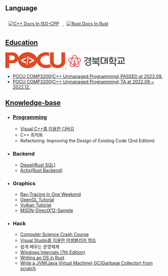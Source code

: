 ## Language

<div align="Left">  
<a href="https://isocpp.org/get-started" target="_blank">
<img style="margin: 10px" src="https://profilinator.rishav.dev/skills-assets/cplusplus-original.svg" alt="C++ Docs In ISO-CPP" height="72" />  
  
<a href="https://doc.rust-lang.org/stable/book/" target="_blank">
<img style="margin: 10px" src="https://profilinator.rishav.dev/skills-assets/rust-plain.svg" alt="Rust Docs In Rust " height="72" />  
  
</div> 
  
## Education

<div align="left" >
<a href="https://pocu.academy/ko" target="_blank"/>
<img style="padding: 100 px" src="pocu_logo.png" width=190 height=51 />

<a href="https://knu.ac.kr/" target="_blank">
<img style="padding: 100 px" src="KNU_LOGO.png" width=190 height=51 />
</div> 

  - POCU COMP3200(C++ Unmanaged Programming) PASSED at 2022.09.
  - POCU COMP3200(C++ Unmanaged Programming) TA at 2022.09 ~ 2022.12.

## Knowledge-base
  
  * ### Programming
    
    - [Visual C++를 이용한 디버깅](https://www.youtube.com/watch?v=XVxFoHZXy9U)
    - C++ 최적화
    - Refactoring: Improving the Design of Existing Code (2nd Edition)
  
  * ### Backend
  
    - [Diesel(Rust SQL)](https://diesel.rs/)
    - [Actix(Rust Backend)](https://actix.rs/docs/getting-started/)
  
  * ### Graphics
  
    - [Ray-Tracing In One Weekend](https://raytracing.github.io/books/RayTracingTheNextWeek.html)
    - [OpenGL Tutorial](https://opengl-tutorial.org/)
    - [Vulkan Tutorial](https://vulkan-tutorial.com/)
    - [MSDN-DirectX12-Sample](https://github.com/microsoft/DirectX-Graphics-Samples)
  
  * ### Hack
  
    - [Computer Science Crash Course](https://www.youtube.com/watch?v=tpIctyqH29Q&list=PLH2l6uzC4UEW0s7-KewFLBC1D0l6XRfye)
    - [Visual Studio를 이용한 어셈블리어 학습](https://www.youtube.com/watch?v=cEnpeDMAw_Y)
    - 쉽게 배우는 운영체제
    - [Windows Internals (7th Edition)](https://learn.microsoft.com/en-us/sysinternals/resources/windows-internals)
    - [Writing an OS in Rust](https://os.phil-opp.com/ko/)
    - [Write a JVM(Java Virtual Machine) GC(Garbage Collector) from scratch](https://shipilev.net/jvm/diy-gc/)

    


